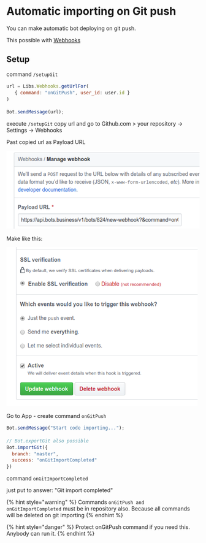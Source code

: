 # Automatic importing on Git push

You can make automatic bot deploying on git push. 

This possible with [Webhooks](https://help.bots.business/libs/webhooks-lib)

## Setup

command `/setupGit`

```javascript
url = Libs.Webhooks.getUrlFor(
   { command: "onGitPush", user_id: user.id }
)

Bot.sendMessage(url);
```

execute `/setupGit` copy url and go to Github.com &gt; your repository -&gt; Settings -&gt; Webhooks

Past copied url as Payload URL

![](../.gitbook/assets/image%20%2835%29.png)

Make like this:

![](../.gitbook/assets/image%20%2840%29.png)

Go to App - create command `onGitPush`

```javascript
Bot.sendMessage("Start code importing...");

// Bot.exportGit also possible
Bot.importGit({
  branch: "master",
  success: "onGitImportCompleted"
})
```

command `onGitImportCompleted`

just put to answer: "Git import completed"

{% hint style="warning" %}
Commands `onGitPush and onGitImportCompleted` must be in repository also. Because all commands will be deleted on git importing
{% endhint %}

{% hint style="danger" %}
Protect onGitPush command if you need this. Anybody can run it. 
{% endhint %}





